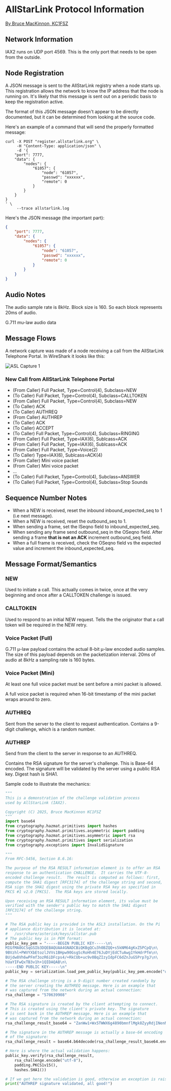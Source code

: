 # AllStarLink Protocol Information 

[By Bruce MacKinnon, KC1FSZ](https://www.qrz.com/db/kc1fsz)

## Network Information

IAX2 runs on UDP port 4569. This is the only port that needs to be open from the outside.

## Node Registration

A JSON message is sent to the AllStarLink registry
when a node starts up.  This registration allows the 
network to know the IP address that the node is running
on. It's likely that this message is sent out on a 
periodic basis to keep the registration active.

The format of this JSON message doesn't appear to be directly
documented, but it can be determined from looking at the 
source code.

Here's an example of a command that will send the 
properly formatted message:
```
curl -X POST "register.allstarlink.org" \
     -H "Content-Type: application/json" \
     -d '{ 
    "port": 7777,
    "data": { 
        "nodes": { 
            "61057": { 
                "node": "61057", 
                "passwd": "xxxxxx", 
                "remote": 0 
            } 
        } 
    } 
} 
' \
     --trace allstarlink.log
```
Here's the JSON message (the important part):
```json
{
    "port": 7777,
    "data": {
        "nodes": {
            "61057": {
                "node": "61057",
                "passwd": "xxxxxx",
                "remote": 0
            }
        }
    }
}
```

## Audio Notes

The audio sample rate is 8kHz. Block size is 160. So each block represents 20ms
of audio.

G.711 mu-law audio data 

## Message Flows

A network capture was made of a node receiving a call from the AllStarLink
Telephone Portal. In WireShark it looks like this:

![ASL Capture 1](asl-capture-1.jpg)

### New Call from AllStarLink Telephone Portal

* (From Caller) Full Packet, Type=Control(4), Subclass=NEW
* (To Caller)  Full Packet, Type=Control(4), Subclass=CALLTOKEN
* (From Caller) Full Packet, Type=Control(4), Subclass=NEW
* (To Caller) ACK
* (To Caller) AUTHREQ
* (From Caller) AUTHREP
* (To Caller) ACK
* (To Caller) ACCEPT
* (To Caller) Full Packet, Type=Control(4), Subclass=RINGING
* (From Caller) Full Packet, Type=IAX(6), Sublcass=ACK
* (From Caller) Full Packet, Type=IAX(6), Sublcass=ACK
* (From Caller) Full Packet, Type=Voice(2)
* (To Caller) Type=IAX(6), Sublcass=ACK(4)
* (From Caller) Mini voice packet
* (From Caller) Mini voice packet
* ...
* (To Caller) Full Packet, Type=Control(4), Subclass=ANSWER
* (To Caller) Full Packet, Type=Control(4), Subclass=Stop Sounds

## Sequence Number Notes

* When a NEW is received, reset the inbound inbound_expected_seq to 1 (i.e next message).
* When a NEW is received, reset the outbound_seq to 1.
* When sending a frame, set the ISeqno field to inbound_expected_seq.
* When sending any frame send outbound_seq in the OSeqno field. After sending a frame **that is not an ACK** increment outbound_seq field. 
* When a full frame is received, check the OSeqno field vs the expected value and increment the inbound_expected_seq.

## Message Format/Semantics

### NEW

Used to initiate a call. This actually comes in twice, once at the very 
beginning and once after a CALLTOKEN challenge is issued.

### CALLTOKEN 

Used to respond to an initial NEW request. Tells the the originator that
a call token will be required in the NEW retry.

### Voice Packet (Full)

G.711 μ-law payload contains the actual 8-bit μ-law encoded audio samples. The size of 
this payload depends on the packetization interval.  20ms of audio at 8kHz a sampling
rate is 160 bytes.

### Voice Packet (Mini)

At least one full voice packet must be sent before a mini packet is allowed. 

A full voice packet is required when 16-bit timestamp of the mini packet wraps around
to zero.

### AUTHREQ

Sent from the server to the client to request authentication. Contains a 9-digit challenge,
which is a random number.

### AUTHREP

Send from the client to the server in response to an AUTHREQ.

Contains the RSA signature for the server's challenge. This is Base-64 encoded. The 
signature will be validated by the server using a public RSA key. Digest hash is SHA1.

Sample code to illustrate the mechanics:

```python
"""
This is a demonstration of the challenge validation process 
used by AllStarLink (IAX2).

Copyright (C) 2025, Bruce MacKinnon KC1FSZ
"""
import base64
from cryptography.hazmat.primitives import hashes
from cryptography.hazmat.primitives.asymmetric import padding
from cryptography.hazmat.primitives.asymmetric import rsa
from cryptography.hazmat.primitives import serialization
from cryptography.exceptions import InvalidSignature

"""
From RFC-5456, Section 8.6.16:

The purpose of the RSA RESULT information element is to offer an RSA
response to an authentication CHALLENGE.  It carries the UTF-8-
encoded challenge result.  The result is computed as follows: first,
compute the SHA1 digest [RFC3174] of the challenge string and second,
RSA sign the SHA1 digest using the private RSA key as specified in
PKCS #1 v2.0 [PKCS].  The RSA keys are stored locally.

Upon receiving an RSA RESULT information element, its value must be
verified with the sender's public key to match the SHA1 digest
[RFC3174] of the challenge string.
"""

# The RSA public key is provided in the ASL3 installation. On the Pi
# appliance distribution it is located at:
#   /usr/share/asterisk/keys/allstar.pub
# The public key is in PEM format:
public_key_pem = "-----BEGIN PUBLIC KEY-----\n\
MIGfMA0GCSqGSIb3DQEBAQUAA4GNADCBiQKBgQCu3h0BZQQ+s5kNM64gKxZ5PCpQ\n\
9BVzhl+PWVYXbEtozlJVVs1BHpw90GsgScRoHh4E76JuDYjEdCTuAwg1YkHdrPfm\n\
BUjdw8Vh6wPFmf3ozR6iDFcps4/+RkCUb+uc9v0BqZIzyIdpFC6dZnJuG5Prp7gJ\n\
hUaYIFwQxTB3v1h+1QIDAQAB\n\
-----END PUBLIC KEY-----\n"
public_key = serialization.load_pem_public_key(public_key_pem.encode("utf-8"))

# The RSA challenge string is a 9-digit number created randomly by 
# the server creating the AUTHREQ message. Here is an example that 
# was captured from the network during an actual connection:
rsa_challenge = "570639908"

# The RSA signature is created by the client attempting to connect.
# This is created using the client's private key. The signature
# is sent back in the AUTHREP message. Here is an example that
# was captured from the network during an actual connection:
rsa_challenge_result_base64 = "ZanWw1+Wx5TWWX6g4890bmnflMgk8ZyyRdjINenNmzq3eYWfPMpcfMFIrHfX0gxOzGeNflcbOqr1m6GMnCoE92h+fMlIEZceUuCZXh+GZ4ywiy3RJluvE/Cj/vkh5Af38jb5PjT2dJB/HMZ8mSZ7qDQgcjjotNRmWVGhAMte9Nc="

# The signature in the AUTHREP message is actually a base-64 encoding 
# of the signature:
rsa_challenge_result = base64.b64decode(rsa_challenge_result_base64.encode("utf-8"))

# Here is where the actual validation happens:
public_key.verify(rsa_challenge_result,
    rsa_challenge.encode("utf-8"), 
    padding.PKCS1v15(), 
    hashes.SHA1())

# If we get here the validation is good, otherwise an exception is raised
print("AUTHREP signature validated, all good!")
```
